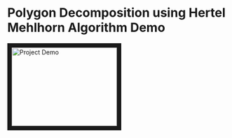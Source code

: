 # Polygon Decomposition using Hertel Mehlhorn Algorithm Demo

<a href="http://www.youtube.com/watch?feature=player_embedded&v=lzQT-z-J-DA
" target="_blank"><img src="http://img.youtube.com/vi/lzQT-z-J-DA/0.jpg" 
alt="Project Demo" width="240" height="180" border="10" /></a>
